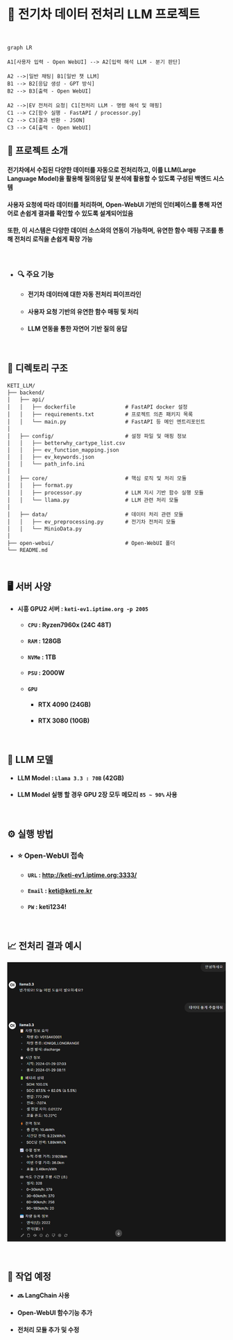 # 📘 전기차 데이터 전처리 LLM 프로젝트

<br>

```mermaid
graph LR

A1[사용자 입력 - Open WebUI] --> A2[입력 해석 LLM - 분기 판단]

A2 -->|일반 채팅| B1[일반 챗 LLM]
B1 --> B2[응답 생성 - GPT 방식]
B2 --> B3[출력 - Open WebUI]

A2 -->|EV 전처리 요청| C1[전처리 LLM - 명령 해석 및 매핑]
C1 --> C2[함수 실행 - FastAPI / processor.py]
C2 --> C3[결과 반환 - JSON]
C3 --> C4[출력 - Open WebUI]

```

## 🧾 프로젝트 소개
#### 전기차에서 수집된 다양한 데이터를 자동으로 전처리하고, 이를 LLM(Large Language Model)을 활용해 질의응답 및 분석에 활용할 수 있도록 구성된 백엔드 시스템 
#### 사용자 요청에 따라 데이터를 처리하며, Open-WebUI 기반의 인터페이스를 통해 자연어로 손쉽게 결과를 확인할 수 있도록 설계되어있음 
#### 또한, 이 시스템은 다양한 데이터 소스와의 연동이 가능하며, 유연한 함수 매핑 구조를 통해 전처리 로직을 손쉽게 확장 가능

<br>

- ### 🔍 주요 기능

    - #### 전기차 데이터에 대한 자동 전처리 파이프라인

    - #### 사용자 요청 기반의 유연한 함수 매핑 및 처리

    - #### LLM 연동을 통한 자연어 기반 질의 응답

<br>

## 📂 디렉토리 구조 
```
KETI_LLM/
├── backend/                         
│   ├── api/    
│   │   ├── dockerfile                # FastAPI docker 설정
│   │   ├── requirements.txt          # 프로젝트 의존 패키지 목록                      
│   │   └── main.py                   # FastAPI 등 메인 엔트리포인트
│
│   ├── config/                       # 설정 파일 및 매핑 정보
│   │   ├── betterwhy_cartype_list.csv   
│   │   ├── ev_function_mapping.json     
│   │   ├── ev_keywords.json             
│   │   └── path_info.ini                
│
│   ├── core/                         # 핵심 로직 및 처리 모듈
│   │   ├── format.py                 
│   │   ├── processor.py              # LLM 지시 기반 함수 실행 모듈
│   │   └── llama.py                  # LLM 관련 처리 모듈
│
│   ├── data/                         # 데이터 처리 관련 모듈
│   │   ├── ev_preprocessing.py       # 전기차 전처리 모듈
│   │   └── MinioData.py              
│
├── open-webui/                       # Open-WebUI 폴더
└── README.md                         
```

<br>


## 🖥️ 서버 사양 
 - #### 시흥 GPU2 서버 : `keti-ev1.iptime.org -p 2005`
    - #### `CPU` : Ryzen7960x (24C 48T)
    - #### `RAM` : 128GB
    - #### `NVMe` : 1TB
    - #### `PSU` : 2000W
    - #### `GPU` 
        - #### RTX 4090 (24GB)
        - #### RTX 3080 (10GB)

<br>

## 🧠 LLM 모델 
 - #### LLM Model : `Llama 3.3 : 70B` (42GB) 
 - #### LLM Model 실행 할 경우 GPU 2장 모두 메모리 `85 ~ 90%` 사용

<br>

## ⚙️ 실행 방법
- ### ⭐ Open-WebUI 접속
    - #### `URL` : http://keti-ev1.iptime.org:3333/
    - #### `Email` : keti@keti.re.kr
    - #### `PW` : keti1234!
    
<br>

## 📈 전처리 결과 예시

![image](https://github.com/WO2IN/ev_assets/blob/main/preprocessing_result.png)


<br>

 ## 📝 작업 예정
- #### 🔜 LangChain 사용
- #### Open-WebUI 함수기능 추가
- #### 전처리 모듈 추가 및 수정
